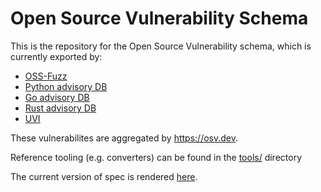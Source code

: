 # Open Source Vulnerability Schema 

This is the repository for the Open Source Vulnerability schema, which is currently exported by:
- [OSS-Fuzz](https://github.com/google/oss-fuzz-vulns)
- [Python advisory DB](https://github.com/pypa/advisory-db)
- [Go advisory DB](https://github.com/golang/vulndb)
- [Rust advisory DB](https://github.com/RustSec/advisory-db)
- [UVI](https://github.com/cloudsecurityalliance/uvi-database)

These vulnerabilites are aggregated by https://osv.dev.

Reference tooling (e.g. converters) can be found in the [tools/](tools) directory

The current version of spec is rendered [here](https://ossf.github.io/osv-schema/).
